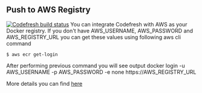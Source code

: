 ## Push to AWS Registry
[![Codefresh build status]( {{BADGE_LINK}} )]( {{URL_TO_PIPELINE}} )
You can integrate Codefresh with AWS as your Docker registry.
If you don't have AWS_USERNAME, AWS_PASSWORD and AWS_REGISTRY_URL you can get these values using following aws cli command

```
$ aws ecr get-login
```

After performing previous command you will see output
docker login -u AWS_USERNAME -p AWS_PASSWORD -e none https://AWS_REGISTRY_URL

More details you can find [here](http://docs.aws.amazon.com/AmazonECR/latest/userguide/docker-push-ecr-image.html)


